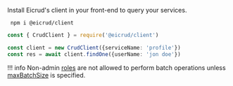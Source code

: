 Install Eicrud's client in your front-end to query your services.

```
 npm i @eicrud/client
```

```typescript
const { CrudClient } = require('@eicrud/client')

const client = new CrudClient({serviceName: 'profile'})
const res = await client.findOne({userName: 'jon doe'})
```

!!! info 
    Non-admin [roles](roles.md) are not allowed to perform batch operations unless [maxBatchSize]() is specified.
